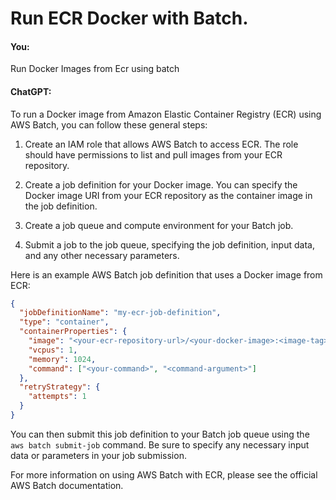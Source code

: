 # Run ECR Docker with Batch.

#### You:
Run Docker Images from Ecr using batch 

#### ChatGPT:
To run a Docker image from Amazon Elastic Container Registry (ECR) using AWS Batch, you can follow these general steps:

1. Create an IAM role that allows AWS Batch to access ECR. The role should have permissions to list and pull images from your ECR repository.

2. Create a job definition for your Docker image. You can specify the Docker image URI from your ECR repository as the container image in the job definition.

3. Create a job queue and compute environment for your Batch job.

4. Submit a job to the job queue, specifying the job definition, input data, and any other necessary parameters.

Here is an example AWS Batch job definition that uses a Docker image from ECR:

```json
{
  "jobDefinitionName": "my-ecr-job-definition",
  "type": "container",
  "containerProperties": {
    "image": "<your-ecr-repository-url>/<your-docker-image>:<image-tag>",
    "vcpus": 1,
    "memory": 1024,
    "command": ["<your-command>", "<command-argument>"]
  },
  "retryStrategy": {
    "attempts": 1
  }
}
```

You can then submit this job definition to your Batch job queue using the `aws batch submit-job` command. Be sure to specify any necessary input data or parameters in your job submission.

For more information on using AWS Batch with ECR, please see the official AWS Batch documentation.

